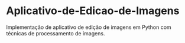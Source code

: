 # Aplicativo-de-Edicao-de-Imagens
Implementação de aplicativo de edição de imagens em Python com técnicas de processamento de imagens.
